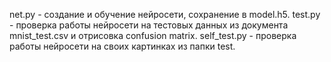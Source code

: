 net.py - создание и обучение нейросети, сохранение в model.h5. 
test.py - проверка работы нейросети на тестовых данных из документа mnist_test.csv и отрисовка confusion matrix.
self_test.py - проверка работы нейросети на своих картинках из папки test.
